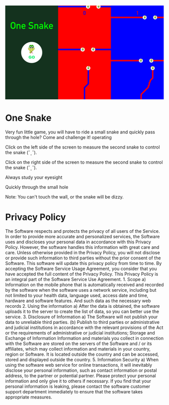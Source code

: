 
![](https://github.com/LevineLL/Project/blob/master/OneSnake.png)

# One Snake

Very fun little game, you will have to ride a small snake and quickly pass through the hole? Come and challenge it!
operating

Click on the left side of the screen to measure the second snake to control the snake (ˇˍˇ).

Click on the right side of the screen to measure the second snake to control the snake (ˇˍˇ).

Always study your eyesight

Quickly through the small hole


Note: You can't touch the wall, or the snake will be dizzy.




# Privacy Policy

The Software respects and protects the privacy of all users of the Service. In order to provide more accurate and personalized services, the Software uses and discloses your personal data in accordance with this Privacy Policy. However, the software handles this information with great care and care. Unless otherwise provided in the Privacy Policy, you will not disclose or provide such information to third parties without the prior consent of the Software. This software will update this privacy policy from time to time. By accepting the Software Service Usage Agreement, you consider that you have accepted the full content of the Privacy Policy. This Privacy Policy is an integral part of the Software Service Use Agreement. 1. Scope a) Information on the mobile phone that is automatically received and recorded by the software when the software uses a network service, including but not limited to your health data, language used, access date and time, hardware and software features. And such data as the necessary web records 2. Using the information a) After the data is obtained, the software uploads it to the server to create the list of data, so you can better use the service. 3. Disclosure of Information a) The Software will not publish your data to unreliable third parties. (b) Publish to third parties or administrative and judicial institutions in accordance with the relevant provisions of the Act or the requirements of administrative or judicial institutions; Storage and Exchange of Information Information and materials you collect in connection with the Software are stored on the servers of the Software and / or its affiliates, which may collect information and materials in your country, region or Software. It is located outside the country and can be accessed, stored and displayed outside the country. 5. Information Security a) When using the software web service for online transactions, it will inevitably disclose your personal information, such as contact information or postal address, to the partner or potential partner. Please protect your personal information and only give it to others if necessary. If you find that your personal information is leaking, please contact the software customer support department immediately to ensure that the software takes appropriate measures.
